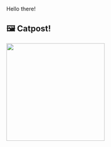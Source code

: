 Hello there!



## 🖼️ Catpost!

<sub>
    <img src="https://cdn2.thecatapi.com/images/KVMiYL5cg.jpg" height="256">
</sub>

